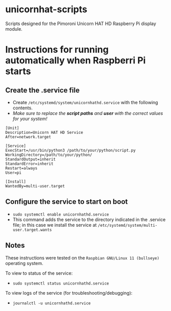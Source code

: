 # unicornhat-scripts
Scripts designed for the Pimoroni Unicorn HAT HD Raspberry Pi display module.

# Instructions for running automatically when Raspberri Pi starts

## Create the .service file
- Create `/etc/systemd/system/unicornhathd.service` with the following contents.
- _Make sure to replace the **script paths** and **user** with the correct values for your system!_
```
[Unit]
Description=Unicorn HAT HD Service
After=network.target

[Service]
ExecStart=/usr/bin/python3 /path/to/your/python/script.py
WorkingDirectory=/path/to/your/python/
StandardOutput=inherit
StandardError=inherit
Restart=always
User=pi

[Install]
WantedBy=multi-user.target
```

## Configure the service to start on boot
- `sudo systemctl enable unicornhathd.service`
- This command adds the service to the directory indicated in the .service file; in this case we install the service at `/etc/systemd/system/multi-user.target.wants`

## Notes

These instructions were tested on the `Raspbian GNU/Linux 11 (bullseye)` operating system.

To view to status of the service:
- `sudo systemctl status unicornhathd.service`

To view logs of the service (for troubleshooting/debugging):
- `journalctl -u unicornhathd.service`